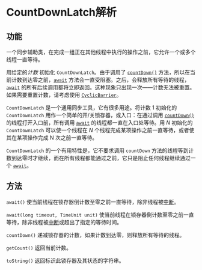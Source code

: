 # CountDownLatch解析

## 功能

一个同步辅助类，在完成一组正在其他线程中执行的操作之前，它允许一个或多个线程一直等待。

用给定的*计数* 初始化 `CountDownLatch`。由于调用了 [`countDown()`](http://tool.oschina.net/uploads/apidocs/jdk-zh/java/util/concurrent/CountDownLatch.html#countDown()) 方法，所以在当前计数到达零之前，[`await`](http://tool.oschina.net/uploads/apidocs/jdk-zh/java/util/concurrent/CountDownLatch.html#await()) 方法会一直受阻塞。之后，会释放所有等待的线程，[`await`](http://tool.oschina.net/uploads/apidocs/jdk-zh/java/util/concurrent/CountDownLatch.html#await()) 的所有后续调用都将立即返回。这种现象只出现一次——计数无法被重置。如果需要重置计数，请考虑使用 [`CyclicBarrier`](http://tool.oschina.net/uploads/apidocs/jdk-zh/java/util/concurrent/CyclicBarrier.html)。

`CountDownLatch` 是一个通用同步工具，它有很多用途。将计数 1 初始化的 `CountDownLatch` 用作一个简单的开/关锁存器，或入口：在通过调用 [`countDown()`](http://tool.oschina.net/uploads/apidocs/jdk-zh/java/util/concurrent/CountDownLatch.html#countDown()) 的线程打开入口前，所有调用 [`await`](http://tool.oschina.net/uploads/apidocs/jdk-zh/java/util/concurrent/CountDownLatch.html#await()) 的线程都一直在入口处等待。用 *N* 初始化的 `CountDownLatch` 可以使一个线程在 *N* 个线程完成某项操作之前一直等待，或者使其在某项操作完成 N 次之前一直等待。

`CountDownLatch` 的一个有用特性是，它不要求调用 `countDown` 方法的线程等到计数到达零时才继续，而在所有线程都能通过之前，它只是阻止任何线程继续通过一个 [`await`](http://tool.oschina.net/uploads/apidocs/jdk-zh/java/util/concurrent/CountDownLatch.html#await())。

## 方法

`await()` 
          使当前线程在锁存器倒计数至零之前一直等待，除非线程被[中断](http://tool.oschina.net/uploads/apidocs/jdk-zh/java/lang/Thread.html#interrupt())。

`await(long timeout, TimeUnit unit)` 
          使当前线程在锁存器倒计数至零之前一直等待，除非线程被[中断](http://tool.oschina.net/uploads/apidocs/jdk-zh/java/lang/Thread.html#interrupt())或超出了指定的等待时间。

`countDown()` 
          递减锁存器的计数，如果计数到达零，则释放所有等待的线程。

`getCount()` 
          返回当前计数。

`toString()` 
          返回标识此锁存器及其状态的字符串。

